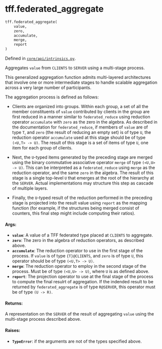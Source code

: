 <div itemscope itemtype="http://developers.google.com/ReferenceObject">
<meta itemprop="name" content="tff.federated_aggregate" />
<meta itemprop="path" content="Stable" />
</div>

# tff.federated_aggregate

```python
tff.federated_aggregate(
    value,
    zero,
    accumulate,
    merge,
    report
)
```

Defined in
[`core/api/intrinsics.py`](http://github.com/tensorflow/federated/tree/master/tensorflow_federated/python/core/api/intrinsics.py).

Aggregates `value` from `CLIENTS` to `SERVER` using a multi-stage process.

This generalized aggregation function admits multi-layered architectures that
involve one or more intermediate stages to handle scalable aggregation across a
very large number of participants.

The aggregation process is defined as follows:

*   Clients are organized into groups. Within each group, a set of all the
    member constituents of `value` contributed by clients in the group are first
    reduced in a manner similar to `federated_reduce` using reduction operator
    `accumulate` with `zero` as the zero in the algebra. As described in the
    documentation for `federated_reduce`, if members of `value` are of type `T`,
    and `zero` (the result of reducing an empty set) is of type `U`, the
    reduction operator `accumulate` used at this stage should be of type `(<U,T>
    -> U)`. The result of this stage is a set of items of type `U`, one item for
    each group of clients.

*   Next, the `U`-typed items generated by the preceding stage are merged using
    the binary commutative associative operator `merge` of type `(<U,U> -> U)`.
    This can be interpreted as a `federated_reduce` using `merge` as the
    reduction operator, and the same `zero` in the algebra. The result of this
    stage is a single top-level `U` that emerges at the root of the hierarchy at
    the `SERVER`. Actual implementations may structure this step as cascade of
    multiple layers.

*   Finally, the `U`-typed result of the reduction performed in the preceding
    stage is projected into the result value using `report` as the mapping
    function (for example, if the structures being merged consist of counters,
    this final step might include computing their ratios).

#### Args:

*   <b>`value`</b>: A value of a TFF federated type placed at `CLIENTS` to
    aggregate.
*   <b>`zero`</b>: The zero in the algebra of reduction operators, as described
    above.
*   <b>`accumulate`</b>: The reduction operator to use in the first stage of the
    process. If `value` is of type `{T}@CLIENTS`, and `zero` is of type `U`,
    this operator should be of type `(<U,T> -> U)`.
*   <b>`merge`</b>: The reduction operator to employ in the second stage of the
    process. Must be of type `(<U,U> -> U)`, where `U` is as defined above.
*   <b>`report`</b>: The projection operator to use at the final stage of the
    process to compute the final resulrt of aggregation. If the indended result
    to be returned by `federated_aggregate` is of type `R@SERVER`, this operator
    must be of type `(U -> R)`.

#### Returns:

A representation on the `SERVER` of the result of aggregating `value` using the
multi-stage process described above.

#### Raises:

*   <b>`TypeError`</b>: if the arguments are not of the types specified above.
